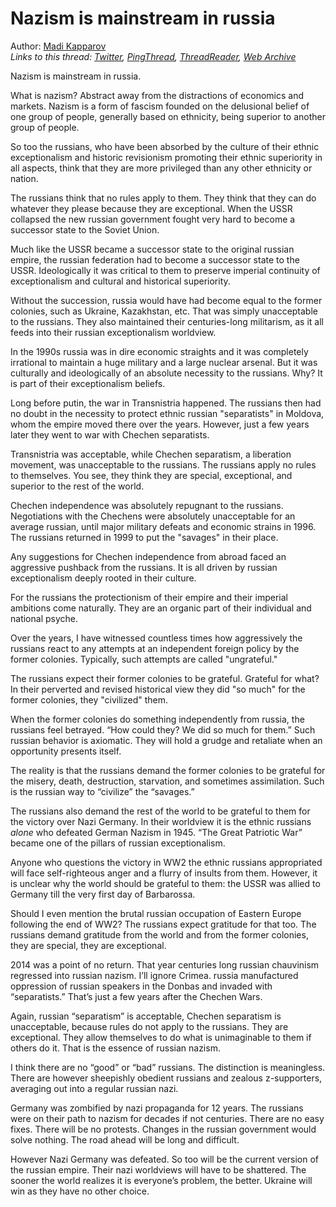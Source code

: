 # Nazism is mainstream in russia

Author: [Madi Kapparov](https://twitter.com/MuKappa)  
*Links to this thread: [Twitter](https://twitter.com/MuKappa/status/1574051110654189569), [PingThread](https://pingthread.com/thread/1574051110654189569), [ThreadReader](https://threadreaderapp.com/thread/1574051110654189569.html), [Web Archive](https://web.archive.org/web/*/https://twitter.com/MuKappa/status/1574051110654189569)*

Nazism is mainstream in russia.

What is nazism? Abstract away from the distractions of economics and markets. Nazism is a form of fascism founded on the delusional belief of one group of people, generally based on ethnicity, being superior to another group of people.

So too the russians, who have been absorbed by the culture of their ethnic exceptionalism and historic revisionism promoting their ethnic superiority in all aspects, think that they are more privileged than any other ethnicity or nation.

The russians think that no rules apply to them. They think that they can do whatever they please because they are exceptional.
When the USSR collapsed the new russian government fought very hard to become a successor state to the Soviet Union.

Much like the USSR became a successor state to the original russian empire, the russian federation had to become a successor state to the USSR. Ideologically it was critical to them to preserve imperial continuity of exceptionalism and cultural and historical superiority.

Without the succession, russia would have had become equal to the former colonies, such as Ukraine, Kazakhstan, etc. That was simply unacceptable to the russians. They also maintained their centuries-long militarism, as it all feeds into their russian exceptionalism worldview.

In the 1990s russia was in dire economic straights and it was completely irrational to maintain a huge military and a large nuclear arsenal. But it was culturally and ideologically of an absolute necessity to the russians. Why? It is part of their exceptionalism beliefs.

Long before putin, the war in Transnistria happened. The russians then had no doubt in the necessity to protect ethnic russian "separatists" in Moldova, whom the empire moved there over the years. However, just a few years later they went to war with Chechen separatists.

Transnistria was acceptable, while Chechen separatism, a liberation movement, was unacceptable to the russians. The russians apply no rules to themselves. You see, they think they are special, exceptional, and superior to the rest of the world.

Chechen independence was absolutely repugnant to the russians. Negotiations with the Chechens were absolutely unacceptable for an average russian, until major military defeats and economic strains in 1996. The russians returned in 1999 to put the "savages" in their place.

Any suggestions for Chechen independence from abroad faced an aggressive pushback from the russians. It is all driven by russian exceptionalism deeply rooted in their culture.

For the russians the protectionism of their empire and their imperial ambitions come naturally. They are an organic part of their individual and national psyche.

Over the years, I have witnessed countless times how aggressively the russians react to any attempts at an independent foreign policy by the former colonies. Typically, such attempts are called "ungrateful."

The russians expect their former colonies to be grateful. Grateful for what? In their perverted and revised historical view they did "so much" for the former colonies, they "civilized" them.

When the former colonies do something independently from russia, the russians feel betrayed. “How could they? We did so much for them.” Such russian behavior is axiomatic. They will hold a grudge and retaliate when an opportunity presents itself.

The reality is that the russians demand the former colonies to be grateful for the misery, death, destruction, starvation, and sometimes assimilation. Such is the russian way to “civilize” the “savages.”

The russians also demand the rest of the world to be grateful to them for the victory over Nazi Germany. In their worldview it is the ethnic russians *alone* who defeated German Nazism in 1945. “The Great Patriotic War” became one of the pillars of russian exceptionalism.

Anyone who questions the victory in WW2 the ethnic russians appropriated will face self-righteous anger and a flurry of insults from them. However, it is unclear why the world should be grateful to them: the USSR was allied to Germany till the very first day of Barbarossa.

Should I even mention the brutal russian occupation of Eastern Europe following the end of WW2? The russians expect gratitude for that too.
The russians demand gratitude from the world and from the former colonies, they are special, they are exceptional.

2014 was a point of no return. That year centuries long russian chauvinism regressed into russian nazism. I’ll ignore Crimea. russia manufactured oppression of russian speakers in the Donbas and invaded with “separatists.” That’s just a few years after the Chechen Wars.

Again, russian “separatism” is acceptable, Chechen separatism is unacceptable, because rules do not apply to the russians.
They are exceptional. They allow themselves to do what is unimaginable to them if others do it. That is the essence of russian nazism.

I think there are no “good” or “bad” russians. The distinction is meaningless. There are however sheepishly obedient russians and zealous z-supporters, averaging out into a regular russian nazi.

Germany was zombified by nazi propaganda for 12 years. The russians were on their path to nazism for decades if not centuries. There are no easy fixes. There will be no protests. Changes in the russian government would solve nothing. The road ahead will be long and difficult.

However Nazi Germany was defeated. So too will be the current version of the russian empire. Their nazi worldviews will have to be shattered. The sooner the world realizes it is everyone’s problem, the better.
Ukraine will win as they have no other choice.
